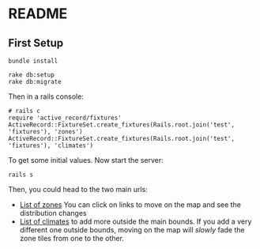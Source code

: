 # README

## First Setup

```
bundle install

rake db:setup
rake db:migrate
```

Then in a rails console:

```
# rails c
require 'active_record/fixtures'
ActiveRecord::FixtureSet.create_fixtures(Rails.root.join('test', 'fixtures'), 'zones')
ActiveRecord::FixtureSet.create_fixtures(Rails.root.join('test', 'fixtures'), 'climates')

```
To get some initial values.
Now start the server:
```
rails s
```

Then, you could head to the two main urls:
- [List of zones](http://127.0.0.1:3000)
You can click on links to move on the map and see the distribution changes
- [List of climates](http://127.0.0.1:3000/climates) to add more outside the main bounds. If you add a very different one outside bounds, moving on the map will _slowly_ fade the zone tiles from one to the other.